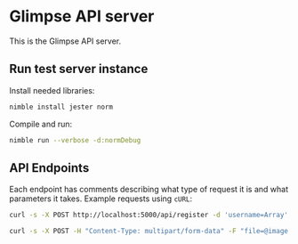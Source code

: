# Glimpse API server

This is the Glimpse API server.

## Run test server instance

Install needed libraries:

```sh
nimble install jester norm
```

Compile and run:

```sh
nimble run --verbose -d:normDebug
```

## API Endpoints

Each endpoint has comments describing what type of request it is and what parameters it takes.
Example requests using `cURL`:

```sh
curl -s -X POST http://localhost:5000/api/register -d 'username=Array' -d 'password=i8Vl8XZaVRiZFsZ'
```

```sh
curl -s -X POST -H "Content-Type: multipart/form-data" -F "file=@image.png" -F "token=<some long hash here>" http://localhost:5000/api/upload
```
